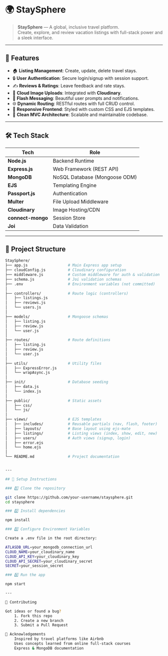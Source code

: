 # 🌍 StaySphere

> **StaySphere** — A global, inclusive travel platform.  
Create, explore, and review vacation listings with full-stack power and a sleek interface.

---

## 🚀 Features

- 🏠 **Listing Management**: Create, update, delete travel stays.
- 🔒 **User Authentication**: Secure login/signup with session support.
- ✍️ **Reviews & Ratings**: Leave feedback and rate stays.
- 📸 **Cloud Image Uploads**: Integrated with **Cloudinary**.
- 💬 **Flash Messaging**: Beautiful user prompts and notifications.
- 🌐 **Dynamic Routing**: RESTful routes with full CRUD control.
- 🎨 **Responsive Frontend**: Styled with custom CSS and EJS templates.
- 🧠 **Clean MVC Architecture**: Scalable and maintainable codebase.

---

## 🛠️ Tech Stack

| Tech              | Role                          |
|-------------------|-------------------------------|
| **Node.js**       | Backend Runtime               |
| **Express.js**    | Web Framework (REST API)      |
| **MongoDB**       | NoSQL Database (Mongoose ODM) |
| **EJS**           | Templating Engine             |
| **Passport.js**   | Authentication                |
| **Multer**        | File Upload Middleware        |
| **Cloudinary**    | Image Hosting/CDN             |
| **connect-mongo** | Session Store                 |
| **Joi**           | Data Validation               |

---

## 📁 Project Structure

```bash
StaySphere/
├── app.js                  # Main Express app setup
├── cloudConfig.js          # Cloudinary configuration
├── middleware.js           # Custom middleware for auth & validation
├── schema.js               # Joi validation schemas
├── .env                    # Environment variables (not committed)
│
├── controllers/            # Route logic (controllers)
│   ├── listings.js
│   ├── reviews.js
│   └── users.js
│
├── models/                 # Mongoose schemas
│   ├── listing.js
│   ├── review.js
│   └── user.js
│
├── routes/                 # Route definitions
│   ├── listing.js
│   ├── review.js
│   └── user.js
│
├── utils/                  # Utility files
│   ├── ExpressError.js
│   └── wrapAsync.js
│
├── init/                   # Database seeding
│   ├── data.js
│   └── index.js
│
├── public/                 # Static assets
│   ├── css/
│   └── js/
│
├── views/                  # EJS templates
│   ├── includes/           # Reusable partials (nav, flash, footer)
│   ├── layouts/            # Base layout using ejs-mate
│   ├── listings/           # Listing views (index, show, edit, new)
│   ├── users/              # Auth views (signup, login)
│   ├── error.ejs
│   └── home.ejs
│
└── README.md               # Project documentation


---

## 🔧 Setup Instructions

### 1️⃣ Clone the repository

git clone https://github.com/your-username/staysphere.git
cd staysphere

### 2️⃣ Install dependencies

npm install

### 3️⃣ Configure Environment Variables

Create a .env file in the root directory:

ATLASDB_URL=your_mongodb_connection_url
CLOUD_NAME=your_cloudinary_name
CLOUD_API_KEY=your_cloudinary_key
CLOUD_API_SECRET=your_cloudinary_secret
SECRET=your_session_secret

### 4️⃣ Run the app

npm start

---

🤝 Contributing

Got ideas or found a bug?
    1. Fork this repo
    2. Create a new branch
    3. Submit a Pull Request

🙌 Acknowledgements
    Inspired by travel platforms like Airbnb
    Uses concepts learned from online full-stack courses
    Express & MongoDB documentation
